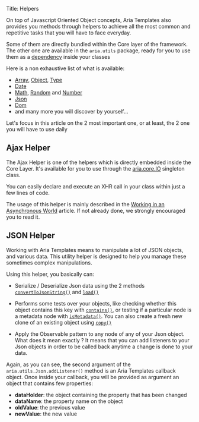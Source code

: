 Title: Helpers


On top of Javascript Oriented Object concepts, Aria Templates also provides you methods through helpers to achieve all the most common and repetitive tasks that you will have to face everyday.

Some of them are directly bundled within the Core layer of the framework. The other one are available in the `aria.utils` package, ready for you to use them as a [dependency](around_classes#dependencies.2c-.24dependencies) inside your classes

Here is a non exhaustive list of what is available:

* [Array](http://www.ariatemplates.com/aria/guide/apps/apidocs#aria.utils.Array), [Object](http://www.ariatemplates.com/aria/guide/apps/apidocs#aria.utils.Object), [Type](http://www.ariatemplates.com/aria/guide/apps/apidocs#aria.utils.Type)
* [Date](http://www.ariatemplates.com/aria/guide/apps/apidocs#aria.utils.Date)
* [Math](http://www.ariatemplates.com/aria/guide/apps/apidocs#aria.utils.Math), [Random](http://www.ariatemplates.com/aria/guide/apps/apidocs#aria.utils.Rand) and [Number](http://www.ariatemplates.com/aria/guide/apps/apidocs#aria.utils.Number)
* [Json](http://www.ariatemplates.com/aria/guide/apps/apidocs#aria.utils.Json)
* [Dom](http://www.ariatemplates.com/aria/guide/apps/apidocs#aria.utils.Dom)
* and many more you will discover by yourself...

Let's focus in this article on the 2 most important one, or at least, the 2 one you will have to use daily

## Ajax Helper

The Ajax Helper is one of the helpers which is directly embedded inside the Core Layer. It's available for you to use through the [aria.core.IO](http://www.ariatemplates.com/aria/guide/apps/apidocs#aria.core.IO) singleton class.

You can easily declare and execute an XHR call in your class within just a few lines of code.

The usage of this helper is mainly described in the [Working in an Asynchronous World](working_in_an_asynchronous_world) article. If not already done, we strongly encouraged you to read it.

## JSON Helper

Working with Aria Templates means to manipulate a lot of JSON objects, and various data. This utility helper is designed to help you manage these sometimes complex manipulations.

Using this helper, you basically can:

* Serialize / Deserialize Json data using the 2 methods [`convertToJsonString()`](http://www.ariatemplates.com/aria/guide/apps/apidocs#aria.utils.Json:convertToJsonString:method) and [`load()`](http://www.ariatemplates.com/aria/guide/apps/apidocs#aria.utils.Json:load:method)

<script src='http://snippets.ariatemplates.com/snippets/github.com/ariatemplates/documentation-code/%VERSION%/snippets/core/helpers/JsonManipulation.js?tag=serialization&lang=javascript&outdent=true'></script>

* Performs some tests over your objects, like checking whether this object contains this key with [`contains()`](http://www.ariatemplates.com/aria/guide/apps/apidocs#aria.utils.Json:contains:method), or testing if a particular node is a metadata node with [`isMetadata()`](http://www.ariatemplates.com/aria/guide/apps/apidocs#aria.utils.Json:isMetadata:method). You can also create a fresh new clone of an existing object using [`copy()`](http://www.ariatemplates.com/aria/guide/apps/apidocs#aria.utils.Json:copy:method)
<script src='http://snippets.ariatemplates.com/snippets/github.com/ariatemplates/documentation-code/%VERSION%/snippets/core/helpers/JsonManipulation.js?tag=standard&lang=javascript&outdent=true'></script>

* Apply the Observable pattern to any node of any of your Json object. What does it mean exactly ? It means that you can add listeners to your Json objects in order to be called back anytime a change is done to your data.
<script src='http://snippets.ariatemplates.com/snippets/github.com/ariatemplates/documentation-code/%VERSION%/snippets/core/helpers/JsonManipulation.js?tag=listeners&lang=javascript&outdent=true'></script>

Again, as you can see, the second argument of the `aria.utils.Json.addListener()` method is an Aria Templates callback object. Once inside your callback, you will be provided as argument an object that contains few properties:

* **dataHolder**: the object containing the property that has been changed
* **dataName**: the property name on the object
* **oldValue**: the previous value
* **newValue**: the new value